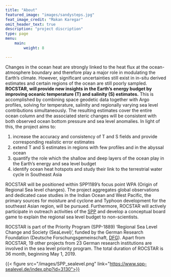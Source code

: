 ```yaml
---
title: "About"
featured_image: "images/sandysteps.jpg"
feat_image_credit: "Makan Karegar"
omit_header_text: true
description: "project discription"
type: page
menu: 
    main:
        weight: 8

---
```

Changes in the ocean heat are strongly linked to the heat flux at the ocean-atmosphere boundary and therefore play a major role in modulating the Earth’s climate. However, significant uncertainties still exist in in-situ derived estimates and certain regions of the ocean are still poorly sampled. **ROCSTAR, will provide new insights in the Earth’s energy budget by improving oceanic temperature (T) and salinity (S) estimates.** This is accomplished by combining space geodetic data together with Argo profiles, solving for temperature, salinity and regionally varying sea level contributions simultaneously. The resulting estimates cover the entire ocean column and the associated steric changes will be consistent with both observed ocean bottom pressure and sea level anomalies. In light of this, the project aims to: 

1. increase the accuracy and consistency of T and S fields and provide corresponding realistic error estimates
2. extend T and S estimates in regions with few profiles and in the abyssal ocean
3. quantify the role which the shallow and deep layers of the ocean play in the Earth’s energy and sea level budget
4. identify ocean heat hotspots and study their link to the terrestrial water cycle in Southeast Asia     

ROCSTAR will be positioned within SPP1189’s focus point WPA (Origin of Regional Sea level changes). The project aggregates global observations and dedicated case studies in the Indian Ocean and West Pacific, the primary sources for moisture and cyclone and Typhoon development for the southeast Asian region, will be pursued. Furthermore, ROCSTAR will actively participate in outreach activities of the [SPP](https://www.spp-sealevel.de/index.php?id=3130) and develop a conceptual board game to explain the regional sea level budget to non-scientists.

ROCSTAR is part of the Priority Program (SPP-1889) ‘Regional Sea Level Change and Society (SeaLevel)’, funded by the German Research Foundation (Deutsche Forschungsgemeinschaft, [DFG](https://www.dfg.de/)). Apart from ROCSTAR, 19 other projects from 23 German research institutions are involved in the sea level priority program. The total duration of ROCSTAR is 36 month, beginning May 1, 2019. 

{{< figure src="/images/SPP_sealevel.png" link="https://www.spp-sealevel.de/index.php?id=3130">}}
